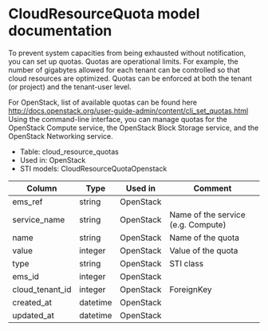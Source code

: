 ---
---
# CloudResourceQuota model documentation

To prevent system capacities from being exhausted without notification, you can set up quotas. Quotas are operational limits. For example, the number of gigabytes allowed for each tenant can be controlled so that cloud resources are optimized. Quotas can be enforced at both the tenant (or project) and the tenant-user level.

For OpenStack, list of available quotas can be found here http://docs.openstack.org/user-guide-admin/content/cli_set_quotas.html
Using the command-line interface, you can manage quotas for the OpenStack Compute service, the OpenStack Block Storage service, and the OpenStack Networking service.

* Table: cloud_resource_quotas
* Used in: OpenStack
* STI models: CloudResourceQuotaOpenstack

| Column          | Type      | Used in   | Comment |
| ----------------| --------- | --------- | ------- |
| ems_ref         | string    | OpenStack |         |
| service_name    | string    | OpenStack | Name of the service (e.g. Compute) |
| name            | string    | OpenStack | Name of the quota |
| value           | integer   | OpenStack | Value of the quota |
| type            | string    | OpenStack | STI class |
| ems_id          | integer   | OpenStack |         |
| cloud_tenant_id | integer   | OpenStack | ForeignKey |
| created_at      | datetime  | OpenStack |         |
| updated_at      | datetime  | OpenStack |         |
